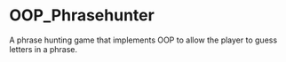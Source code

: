# OOP_Phrasehunter
A phrase hunting game that implements OOP to allow the player to guess letters in a phrase.
